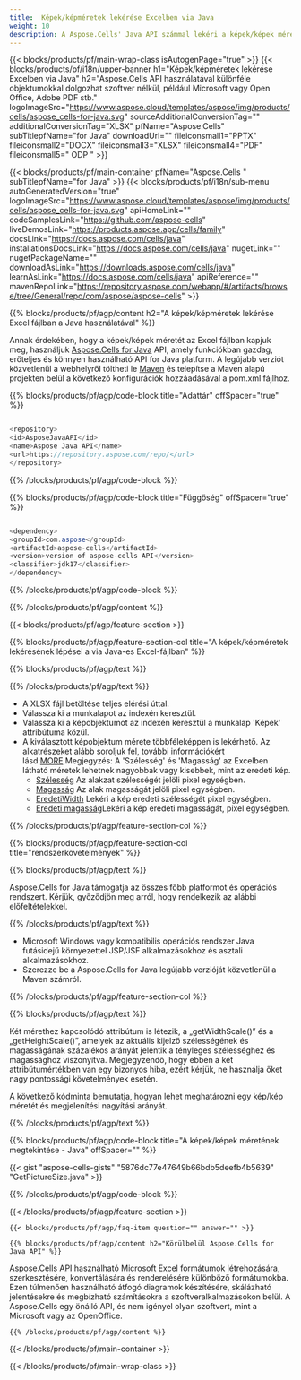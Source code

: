 ```yaml
---
title:  Képek/képméretek lekérése Excelben via Java
weight: 10
description: A Aspose.Cells' Java API számmal lekéri a képek/képek méretét Excelben, szoftver nélkül, például Microsoft vagy Open Office, Adobe PDF stb.
---
```

{{< blocks/products/pf/main-wrap-class isAutogenPage="true" >}}
{{< blocks/products/pf/i18n/upper-banner h1="Képek/képméretek lekérése Excelben via Java" h2="Aspose.Cells API használatával különféle objektumokkal dolgozhat szoftver nélkül, például Microsoft vagy Open Office, Adobe PDF stb." logoImageSrc="https://www.aspose.cloud/templates/aspose/img/products/cells/aspose_cells-for-java.svg" sourceAdditionalConversionTag="" additionalConversionTag="XLSX" pfName="Aspose.Cells" subTitlepfName="for Java" downloadUrl="" fileiconsmall1="PPTX" fileiconsmall2="DOCX" fileiconsmall3="XLSX" fileiconsmall4="PDF" fileiconsmall5=" ODP " >}}

{{< blocks/products/pf/main-container pfName="Aspose.Cells " subTitlepfName="for Java" >}}
{{< blocks/products/pf/i18n/sub-menu autoGeneratedVersion="true" logoImageSrc="https://www.aspose.cloud/templates/aspose/img/products/cells/aspose_cells-for-java.svg" apiHomeLink="" codeSamplesLink="https://github.com/aspose-cells" liveDemosLink="https://products.aspose.app/cells/family" docsLink="https://docs.aspose.com/cells/java" installationsDocsLink="https://docs.aspose.com/cells/java" nugetLink="" nugetPackageName="" downloadAsLink="https://downloads.aspose.com/cells/java" learnAsLink="https://docs.aspose.com/cells/java" apiReference="" mavenRepoLink="https://repository.aspose.com/webapp/#/artifacts/browse/tree/General/repo/com/aspose/aspose-cells" >}}

{{% blocks/products/pf/agp/content h2="A képek/képméretek lekérése Excel fájlban a Java használatával" %}}

 Annak érdekében, hogy a képek/képek méretét az Excel fájlban kapjuk meg, használjuk
 [Aspose.Cells for Java](https://products.aspose.com/cells/java) 
API, amely funkciókban gazdag, erőteljes és könnyen használható API for Java platform. A legújabb verziót közvetlenül a webhelyről töltheti le
 [Maven](https://repository.aspose.com/webapp/#/artifacts/browse/tree/General/repo/com/aspose/aspose-cells) 
 és telepítse a Maven alapú projekten belül a következő konfigurációk hozzáadásával a pom.xml fájlhoz.

{{% blocks/products/pf/agp/code-block title="Adattár" offSpacer="true" %}}

```cs

<repository>
<id>AsposeJavaAPI</id>
<name>Aspose Java API</name>
<url>https://repository.aspose.com/repo/</url>
</repository>

```

{{% /blocks/products/pf/agp/code-block %}}

{{% blocks/products/pf/agp/code-block title="Függőség" offSpacer="true" %}}

```cs

<dependency>
<groupId>com.aspose</groupId>
<artifactId>aspose-cells</artifactId>
<version>version of aspose-cells API</version>
<classifier>jdk17</classifier>
</dependency>

```

{{% /blocks/products/pf/agp/code-block %}}

{{% /blocks/products/pf/agp/content %}}

{{< blocks/products/pf/agp/feature-section >}}

{{% blocks/products/pf/agp/feature-section-col title="A képek/képméretek lekérésének lépései a via Java-es Excel-fájlban" %}}

{{% blocks/products/pf/agp/text %}}

{{% /blocks/products/pf/agp/text %}}

+ A XLSX fájl betöltése teljes elérési úttal.
+ Válassza ki a munkalapot az indexén keresztül.
+ Válassza ki a képobjektumot az indexén keresztül a munkalap 'Képek' attribútuma közül.
 + A kiválasztott képobjektum mérete többféleképpen is lekérhető. Az alkatrészeket alább soroljuk fel, további információkért lásd:[MORE](https://reference.aspose.com/cells/java/com.aspose.cells/picture/).Megjegyzés: A 'Szélesség' és 'Magasság' az Excelben látható méretek lehetnek nagyobbak vagy kisebbek, mint az eredeti kép.
    + [Szélesség](https://reference.aspose.com/cells/java/com.aspose.cells/picture/#getWidth--) Az alakzat szélességét jelöli pixel egységben.
    + [Magasság](https://reference.aspose.com/cells/java/com.aspose.cells/picture/#getHeight--) Az alak magasságát jelöli pixel egységben.
    + [EredetiWidth](https://reference.aspose.com/cells/java/com.aspose.cells/picture/#getOriginalWidth--) Lekéri a kép eredeti szélességét pixel egységben.
    + [Eredeti magasság](https://reference.aspose.com/cells/java/com.aspose.cells/picture/#getOriginalHeight--)Lekéri a kép eredeti magasságát, pixel egységben.


{{% /blocks/products/pf/agp/feature-section-col %}}

{{% blocks/products/pf/agp/feature-section-col title="rendszerkövetelmények" %}}

{{% blocks/products/pf/agp/text %}}

 Aspose.Cells for Java támogatja az összes főbb platformot és operációs rendszert. Kérjük, győződjön meg arról, hogy rendelkezik az alábbi előfeltételekkel.

{{% /blocks/products/pf/agp/text %}}

- Microsoft Windows vagy kompatibilis operációs rendszer Java futásidejű környezettel JSP/JSF alkalmazásokhoz és asztali alkalmazásokhoz.
- Szerezze be a Aspose.Cells for Java legújabb verzióját közvetlenül a Maven számról.

{{% /blocks/products/pf/agp/feature-section-col %}}

{{% blocks/products/pf/agp/text %}}
 
 Két mérethez kapcsolódó attribútum is létezik, a „getWidthScale()” és a „getHeightScale()”, amelyek az aktuális kijelző szélességének és magasságának százalékos arányát jelentik a tényleges szélességhez és magassághoz viszonyítva.
 Megjegyzendő, hogy ebben a két attribútumértékben van egy bizonyos hiba, ezért kérjük, ne használja őket nagy pontossági követelmények esetén.
 
 A következő kódminta bemutatja, hogyan lehet meghatározni egy kép/kép méretét és megjelenítési nagyítási arányát.

{{% /blocks/products/pf/agp/text %}}

{{% blocks/products/pf/agp/code-block title="A képek/képek méretének megtekintése - Java" offSpacer="" %}}

{{< gist "aspose-cells-gists" "5876dc77e47649b66bdb5deefb4b5639" "GetPictureSize.java" >}}

{{% /blocks/products/pf/agp/code-block %}}

{{< /blocks/products/pf/agp/feature-section >}}

    {{< blocks/products/pf/agp/faq-item question="" answer="" >}}
 

<!-- aboutfile Starts -->

    {{% blocks/products/pf/agp/content h2="Körülbelül Aspose.Cells for Java API" %}}

 Aspose.Cells API használható Microsoft Excel formátumok létrehozására, szerkesztésére, konvertálására és renderelésére különböző formátumokba. Ezen túlmenően használható átfogó diagramok készítésére, skálázható jelentésekre és megbízható számításokra a szoftveralkalmazásokon belül. A Aspose.Cells egy önálló API, és nem igényel olyan szoftvert, mint a Microsoft vagy az OpenOffice.


    {{% /blocks/products/pf/agp/content %}}

    


{{< /blocks/products/pf/main-container >}}
    
{{< /blocks/products/pf/main-wrap-class >}}
